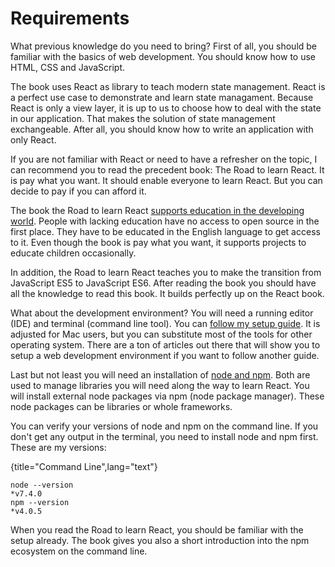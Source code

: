 # Requirements

What previous knowledge do you need to bring? First of all, you should be familiar with the basics of web development. You should know how to use HTML, CSS and JavaScript.

The book uses React as library to teach modern state management. React is a perfect use case to demonstrate and learn state managament. Because React is only a view layer, it is up to us to choose how to deal with the state in our application. That makes the solution of state management exchangeable. After all, you should know how to write an application with only React.

If you are not familiar with React or need to have a refresher on the topic, I can recommend you to read the precedent book: The Road to learn React. It is pay what you want. It should enable everyone to learn React. But you can decide to pay if you can afford it.

The book the Road to learn React [supports education in the developing world](https://www.robinwieruch.de/giving-back-by-learning-react/). People with lacking education have no access to open source in the first place. They have to be educated in the English language to get access to it. Even though the book is pay what you want, it supports projects to educate children occasionally.

In addition, the Road to learn React teaches you to make the transition from JavaScript ES5 to JavaScript ES6. After reading the book you should have all the knowledge to read this book. It builds perfectly up on the React book.

What about the development environment? You will need a running editor (IDE) and terminal (command line tool). You can [follow my setup guide](https://www.robinwieruch.de/developer-setup/). It is adjusted for Mac users, but you can substitute most of the tools for other operating system. There are a ton of articles out there that will show you to setup a web development environment if you want to follow another guide.

Last but not least you will need an installation of [node and npm](https://nodejs.org/en/). Both are used to manage libraries you will need along the way to learn React. You will install external node packages via npm (node package manager). These node packages can be libraries or whole frameworks.

You can verify your versions of node and npm on the command line. If you don't get any output in the terminal, you need to install node and npm first. These are my versions:

{title="Command Line",lang="text"}
~~~~~~~~
node --version
*v7.4.0
npm --version
*v4.0.5
~~~~~~~~

When you read the Road to learn React, you should be familiar with the setup already. The book gives you also a short introduction into the npm ecosystem on the command line.
